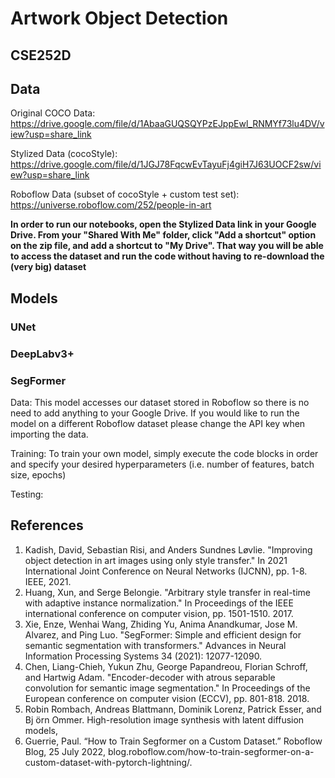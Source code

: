 # Artwork Object Detection
## CSE252D

## Data 
Original COCO Data: https://drive.google.com/file/d/1AbaaGUQSQYPzEJppEwl_RNMYf73lu4DV/view?usp=share_link

Stylized Data (cocoStyle): https://drive.google.com/file/d/1JGJ78FqcwEvTayuFj4giH7J63UOCF2sw/view?usp=share_link

Roboflow Data (subset of cocoStyle + custom test set): https://universe.roboflow.com/252/people-in-art


**In order to run our notebooks, open the Stylized Data link in your Google Drive. From your "Shared With Me" folder, click "Add a shortcut" option on the zip file, and add a shortcut to "My Drive". That way you will be able to access the dataset and run the code without having to re-download the (very big) dataset**

## Models 

### UNet 


### DeepLabv3+


### SegFormer 

Data: 
This model accesses our dataset stored in Roboflow so there is no need to add anything to your Google Drive. If you would like to run the model on a different Roboflow dataset please change the API key when importing the data. 

Training: 
To train your own model, simply execute the code blocks in order and specify your desired hyperparameters (i.e. number of features, batch size, epochs)

Testing:


## References 
1. Kadish, David, Sebastian Risi, and Anders Sundnes Løvlie. "Improving object detection in art images using only style transfer." In 2021 International Joint Conference on Neural Networks (IJCNN), pp. 1-8. IEEE, 2021.
2. Huang, Xun, and Serge Belongie. "Arbitrary style transfer in real-time with adaptive instance normalization." In Proceedings of the IEEE international conference on computer vision, pp. 1501-1510. 2017.
3. Xie, Enze, Wenhai Wang, Zhiding Yu, Anima Anandkumar, Jose M. Alvarez, and Ping Luo. "SegFormer: Simple and efficient design for semantic segmentation with transformers." Advances in Neural Information Processing Systems 34 (2021): 12077-12090.
4. Chen, Liang-Chieh, Yukun Zhu, George Papandreou, Florian Schroff, and Hartwig Adam. "Encoder-decoder with atrous separable convolution for semantic image segmentation." In Proceedings of the European conference on computer vision (ECCV), pp. 801-818. 2018.
5. Robin Rombach, Andreas Blattmann, Dominik Lorenz, Patrick Esser, and Bj ̈orn Ommer. High-resolution image synthesis with latent diffusion models,
6. Guerrie, Paul. “How to Train Segformer on a Custom Dataset.” Roboflow Blog, 25 July 2022, blog.roboflow.com/how-to-train-segformer-on-a-custom-dataset-with-pytorch-lightning/. 
